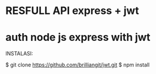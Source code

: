 # RESFULL API express + jwt
# auth node js express with jwt

INSTALASI:

$ git clone https://github.com/brilliangit/jwt.git
$ npm install

